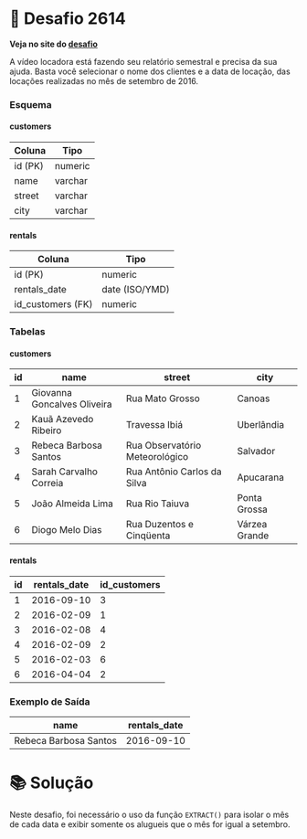 # 📖 Desafio 2614

**Veja no site do [desafio](https://www.beecrowd.com.br/judge/pt/problems/view/2614)**

A vídeo locadora está fazendo seu relatório semestral e precisa da sua ajuda. Basta você selecionar o nome dos clientes e a data de locação, das locações realizadas no mês de setembro de 2016.

### Esquema

#### **customers**

| Coluna  | Tipo    |
| ------- | ------- |
| id (PK) | numeric |
| name    | varchar |
| street  | varchar |
| city    | varchar |

#### **rentals**

| Coluna            | Tipo           |
| ----------------- | -------------- |
| id (PK)           | numeric        |
| rentals_date      | date (ISO/YMD) |
| id_customers (FK) | numeric        |

### Tabelas

#### **customers**

| id  | name                        | street                         | city          |
| --- | --------------------------- | ------------------------------ | ------------- |
| 1   | Giovanna Goncalves Oliveira | Rua Mato Grosso                | Canoas        |
| 2   | Kauã Azevedo Ribeiro        | Travessa Ibiá                  | Uberlândia    |
| 3   | Rebeca Barbosa Santos       | Rua Observatório Meteorológico | Salvador      |
| 4   | Sarah Carvalho Correia      | Rua Antônio Carlos da Silva    | Apucarana     |
| 5   | João Almeida Lima           | Rua Rio Taiuva                 | Ponta Grossa  |
| 6   | Diogo Melo Dias             | Rua Duzentos e Cinqüenta       | Várzea Grande |

#### **rentals**

| id  | rentals_date | id_customers |
| --- | ------------ | ------------ |
| 1   | 2016-09-10   | 3            |
| 2   | 2016-02-09   | 1            |
| 3   | 2016-02-08   | 4            |
| 4   | 2016-02-09   | 2            |
| 5   | 2016-02-03   | 6            |
| 6   | 2016-04-04   | 2            |

### Exemplo de Saída

| name                  | rentals_date |
| --------------------- | ------------ |
| Rebeca Barbosa Santos | 2016-09-10   |

# 📚 Solução

Neste desafio, foi necessário o uso da função `EXTRACT()` para isolar o mês de cada data e exibir somente os alugueis que o mês for igual a setembro.
